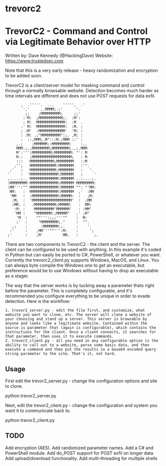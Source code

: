 trevorc2
=======

# TrevorC2 - Command and Control via Legitimate Behavior over HTTP

Written by: Dave Kennedy (@HackingDave)
Website: https://www.trustedsec.com

Note that this is a very early release - heavy randomization and encryption to be added soon.

TrevorC2 is a client/server model for masking command and control through a normally browsable website. Detection becomes much harder as time intervals are different and does not use POST requests for data exfil. 


           ,  .'''''.  ...    ''''',  .'           
            ','     ,.MMMM;.;'      '.             
             ;;    ;MMMMMMMMM;     ;;'             
            :'M:  ;MMMMMMMMMMM;.  :M':             
            : M:  MMMMMMMMMMMMM:  :M  .           
           .' M:  MMMMMMMMMMMMM:  :M. ;           
           ; :M'  :MMMMMMMMMMMM'  'M: :           
           : :M: .;"MMMMMMMMM":;. ,M: :           
           :  ::,MMM;.M":::M.;MMM ::' :           
         ,.;    ;MMMMMM;:MMMMMMMM:    :,.         
         MMM.;.,MMMMMMMM;MMMMMMMM;.,;.MMM         
         M':''':MMMMMMMMM;MMMMMMMM: "': M         
         M.:   ;MMMMMMMMMMMMMMMMMM;   : M         
         :::   MMMMMMMMMMM;MMMMMMMM   ::M         
        ,'';   MMMMMMMMMMMM:MMMMMMM   :'".         
      ,'   :   MMMMMMMMMMMM:MMMMMMM   :   '.       
     '     :  'MMMMMMMMMMMMM:MMMMMM   ;     '     
     ,.....;.. MMMMMMMMMMMMM:MMMMMM ..:....;.     
     :MMMMMMMM MMMMMMMMMMMMM:MMMMMM MMMMMMMM:     
     :MM''':"" MMMMMMMMMMMMM:MMMMMM "": "'MM:     
      MM:   :  MMMMMMMMMMMMM:MMMMMM  ,'  :MM       
      'MM   :  :MMMMMMMMMMMM:MMMMM:  :   ;M:       
       :M;  :  'MMMMMMMMMMMMMMMMMM'  :  ;MM       
       :MM. :   :MMMMMMMMMM;MMMMM:   :  MM:       
        :M: :    MMMMMMMMM'MMMMMM'   : :MM'       
        'MM :    "MMMMMMM:;MMMMM"   ,' ;M"         
         'M  :    ""''':;;;'''""    :  M:         
         ;'  :     "MMMMMMMM;."     :  "".         
       ,;    :      :MMMMMMM:;.     :    '.       
      :'     :    ,MM'''""''':M:    :     ';       
     ;'      :    ;M'         MM.   :       ;.     

There are two components to TrevorC2 - the client and the server. The client can be configured to be used with anything. In this example it's coded in Python but can easily be ported to C#, PowerShell, or whatever you want. Currently the trevorc2_client.py supports Windows, MacOS, and Linux. You can always byte compile the Windows one to get an executable, but preference would be to use Windows without having to drop an executable as a stager.

The way that the server works is by tucking away a parameter thats right before the </body> parameter. This is completely configurable, and it's recommended you configure everything to be unique in order to evade detection. Here is the workflow:

    1. trevor2_server.py - edit the file first, and customize, what website you want to clone, etc. The server will clone a website of your choosing and stand up a server. This server is browsable by anyone and looks like a legitimate website. Contained within the source is parameter that (again is configurable), which contains the instructions for the client. Once a client connects, it searches for that parameter, then uses it to execute commands.
    2. trevor2_client.py - all you need in any configurable option is the ability to call out to a website, parse some basic data, and then execute a command and then put the results in a base64 encoded query string parameter to the site. That's it, not hard. 

## Usage

First edit the trevor2_server.py - change the configuration options and site to clone.

python trevor2_server.py

Next, edit the trevor2_client.py - change the configuration and system you want it to communicate back to. 

python trevor2_client.py

## TODO

Add encryption (AES).
Add randomized parameter names.
Add a C# and PowerShell module.
Add do_POST support for POST exfil on longer data.
Add upload/download functionality.
Add multi-threading for multiple shells
